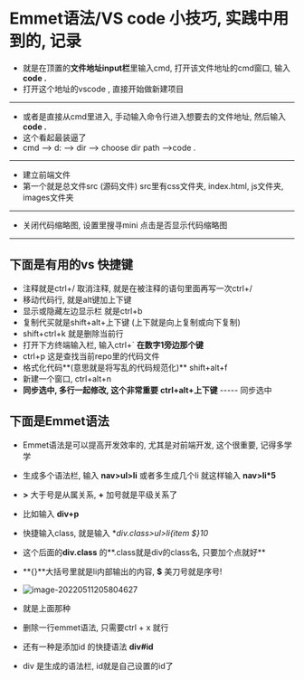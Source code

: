 # Emmet语法/VS code  小技巧,  实践中用到的, 记录

* 就是在顶置的**文件地址input栏**里输入cmd,  打开该文件地址的cmd窗口,  输入**code .**
* 打开这个地址的vscode , 直接开始做新建项目

---

* 或者是直接从cmd里进入,   手动输入命令行进入想要去的文件地址, 然后输入**code .**
* 这个看起最装逼了
* cmd  --> d:  --> dir  -->  choose dir path  -->code .



----

* 建立前端文件
* 第一个就是总文件src  (源码文件)  src里有css文件夹, index.html, js文件夹, images文件夹



----

* 关闭代码缩略图,  设置里搜寻mini  点击是否显示代码缩略图

---





##  下面是有用的vs 快捷键

* 注释就是ctrl+/     取消注释, 就是在被注释的语句里面再写一次ctrl+/
* 移动代码行, 就是alt键加上下键
* 显示或隐藏左边显示栏  就是ctrl+b
* 复制代买就是shift+alt+上下键       (上下就是向上复制或向下复制)
* shift+ctrl+k   就是删除当前行
* 打开下方终端输入栏,    输入ctrl+`     **在数字1旁边那个键**
* ctrl+p   这是查找当前repo里的代码文件
* 格式化代码**(意思就是将写乱的代码规范化)**  shift+alt+f
* 新建一个窗口,    ctrl+alt+n
* **同步选中, 多行一起修改, 这个非常重要**        **ctrl+alt+上下键**      ----- 同步选中



## 下面是Emmet语法

* Emmet语法是可以提高开发效率的, 尤其是对前端开发,  这个很重要, 记得多学学



* 生成多个语法栏,   输入   **nav>ul>li**       或者多生成几个li  就这样输入  **nav>li*5**
*  **>**    大于号是从属关系,   **+**  加号就是平级关系了
* 比如输入  **div+p**
* 快捷输入class, 就是输入  **div.class>ul>li{item $}*10**
* 这个后面的**div.class**  的**.class就是div的class名, 只要加个点就好**
* **{}**大括号里就是li内部输出的内容, **$** 美刀号就是序号!
* ![image-20220511205804627](C:\Users\VLINi\AppData\Roaming\Typora\typora-user-images\image-20220511205804627.png)

* 就是上面那种



* 删除一行emmet语法,  只需要ctrl + x 就行



* 还有一种是添加id 的快捷语法  **div#id**
* div 是生成的语法栏,  id就是自己设置的id了